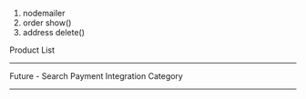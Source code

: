 1. nodemailer
2. order show()
3. address delete()

Product List

---

Future - Search
Payment Integration
Category

---
